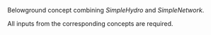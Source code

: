 Belowground concept combining *SimpleHydro* and *SimpleNetwork*. 

All inputs from the corresponding concepts are required.

